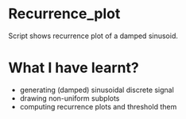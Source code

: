 # Recurrence_plot 

Script shows recurrence plot of a damped sinusoid.


# What I have learnt?

  * generating (damped) sinusoidal discrete signal
  * drawing non-uniform subplots
  * computing recurrence plots and threshold them
